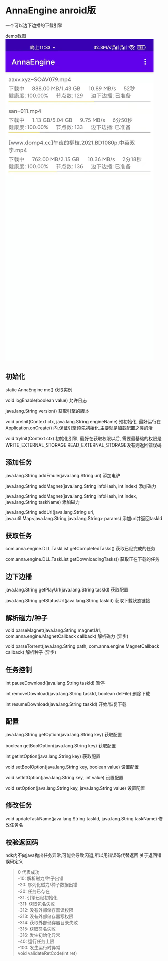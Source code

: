 # AnnaEngine anroid版
一个可以边下边播的下载引擎

demo截图
![avatar](https://raw.githubusercontent.com/dick28cm/anna_engine_for_android/main/docs/demo.jpg)  


## 初始化 
static AnnaEngine	me()   获取实例

void	logEnable(boolean value)   允许日志   

java.lang.String	version()    获取引擎的版本

void	preInit(Context ctx, java.lang.String engineName)    预初始化, 最好运行在 Application.onCreate() 内.保证引擎预先初始化.主要就是加载配置之类的活

void	tryInit(Context ctx)   初始化引擎, 最好在获取权限以后, 需要最基础的权限是 WRITE_EXTERNAL_STORAGE READ_EXTERNAL_STORAGE没有则返回错误码   

## 添加任务  
java.lang.String	addEmule(java.lang.String uri)   添加电驴   

java.lang.String	addMagnet(java.lang.String infoHash, int index)   添加磁力   

java.lang.String	addMagnet(java.lang.String infoHash, int index, java.lang.String taskName)    添加磁力

java.lang.String	addUri(java.lang.String uri, java.util.Map<java.lang.String,java.lang.String> params)  添加url并返回taskId   


## 获取任务 
com.anna.engine.DLL.TaskList	getCompletedTasks()   获取已经完成的任务   

com.anna.engine.DLL.TaskList	getDownloadingTasks()   获取正在下载的任务


## 边下边播  
java.lang.String	getPlayUrl(java.lang.String taskId)    获取配置   

java.lang.String	getStatusUrl(java.lang.String taskId)  获取下载状态链接      


## 解析磁力/种子
void	parseMagnet(java.lang.String magnetUrl, com.anna.engine.MagnetCallback callback)   解析磁力 (异步)   

void	parseTorrent(java.lang.String path, com.anna.engine.MagnetCallback callback)   解析种子 (异步)   


## 任务控制
int	pauseDownload(java.lang.String taskId)   暂停 

int	removeDownload(java.lang.String taskId, boolean delFile)   删除下载   

int	resumeDownload(java.lang.String taskId)   开始/恢复下载     

## 配置
java.lang.String	getOption(java.lang.String key)   获取配置   

boolean	getBoolOption(java.lang.String key)  获取配置   

int	getIntOption(java.lang.String key)      获取配置   

void	setBoolOption(java.lang.String key, boolean value)    设置配置   

void	setIntOption(java.lang.String key, int value)   设置配置   

void	setOption(java.lang.String key, java.lang.String value)   设置配置   


## 修改任务
void	updateTaskName(java.lang.String taskId, java.lang.String taskName)   修改任务名    



## 校验返回码
ndk内不向java抛出任务异常,可能会导致闪退,所以用错误码代替返回 关于返回错误码定义   
>0 代表成功    
>-10: 解析磁力/种子出错     
>-20: 序列化磁力/种子数据出错    
>-30: 任务已存在    
>-31: 引擎已经初始化    
>-311: 获取包名失败    
>-312: 没有外部储存器读权限     
>-313: 没有外部储存器写权限     
>-314: 获取外部储存器目录失败     
>-315: 获取签名失败     
>-316: 发生初始化异常     
>-40: 运行任务上限     
>-100: 发生运行时异常       
void	validateRetCode(int ret)   



